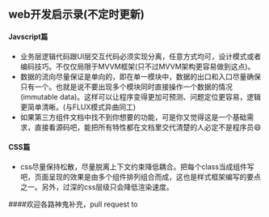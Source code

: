 ## web开发启示录(不定时更新)

#### Javscript篇
  * 业务层逻辑代码跟UI层交互代码必须实现分离，任意方式均可，设计模式或者编码技巧。不仅仅局限于MVVM框架(只不过MVVM架构更容易做到这点)。
  * 数据的流向尽量保证是单向的，即在单一模块中，数据的出口和入口尽量确保只有一个。也就是说不要出现多个模块同时直接操作一个数据的情况(immutable data)。这样可以让程序变得更加可预测、问题定位更容易，逻辑更简单清晰。(与FLUX模式异曲同工)
  * 如果第三方组件文档中找不到你想要的功能，可是你又觉得这是一个基础需求，直接看源码吧，能把所有特性都在文档里交代清楚的人必定不是程序员😄
    

#### CSS篇
  * css尽量保持松散，尽量脱离上下文约束降低耦合。把每个class当成组件写吧，页面呈现的效果是由多个组件排列组合而成，这也是样式框架编写的要点之一。另外，过深的css层级只会降低渲染速度。

  
  
  
  
  
  
  
  
####欢迎各路神鬼补充，pull request to 

